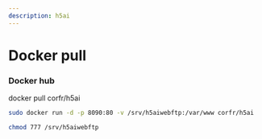 ```yaml
---
description: h5ai
---
```


# Docker pull

### Docker hub

docker pull corfr/h5ai

```bash
sudo docker run -d -p 8090:80 -v /srv/h5aiwebftp:/var/www corfr/h5ai
```

```bash
chmod 777 /srv/h5aiwebftp
```



